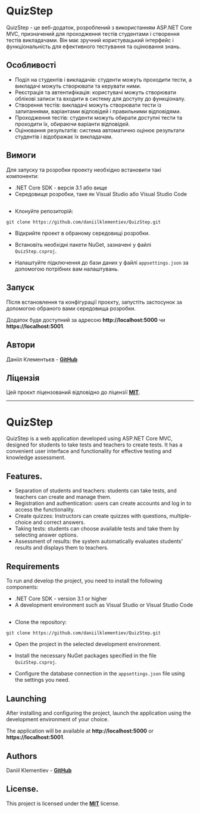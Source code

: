 # QuizStep
QuizStep - це веб-додаток, розроблений з використанням ASP.NET Core MVC, призначений для проходження тестів студентами і створення тестів викладачами. Він має зручний користувацький інтерфейс і функціональність для ефективного тестування та оцінювання знань.

## Особливості
* Поділ на студентів і викладачів: студенти можуть проходити тести, а викладачі можуть створювати та керувати ними.
* Реєстрація та автентифікація: користувачі можуть створювати облікові записи та входити в систему для доступу до функціоналу.
* Створення тестів: викладачі можуть створювати тести із запитаннями, варіантами відповідей і правильними відповідями.
* Проходження тестів: студенти можуть обирати доступні тести та проходити їх, обираючи варіанти відповідей.
* Оцінювання результатів: система автоматично оцінює результати студентів і відображає їх викладачам.

## Вимоги
Для запуску та розробки проекту необхідно встановити такі компоненти:

* .NET Core SDK - версія 3.1 або вище
* Середовище розробки, таке як Visual Studio або Visual Studio Code

## 
* Клонуйте репозиторій:
```
git clone https://github.com/daniilklementiev/QuizStep.git
```
* Відкрийте проект в обраному середовищі розробки.

* Встановіть необхідні пакети NuGet, зазначені у файлі `QuizStep.csproj`.

* Налаштуйте підключення до бази даних у файлі `appsettings.json` за допомогою потрібних вам налаштувань.

## Запуск
Після встановлення та конфігурації проєкту, запустіть застосунок за допомогою обраного вами середовища розробки.

Додаток буде доступний за адресою **http://localhost:5000** чи **https://localhost:5001**.


## Автори
Данііл Клементьєв - **[GitHub](https://github.com/daniilklementiev)**

## Ліцензія
Цей проєкт ліцензований відповідно до ліцензії **[MIT](https://github.com/git/git-scm.com/blob/main/MIT-LICENSE.txt)**.

___

# QuizStep
QuizStep is a web application developed using ASP.NET Core MVC, designed for students to take tests and teachers to create tests. It has a convenient user interface and functionality for effective testing and knowledge assessment.

## Features.
* Separation of students and teachers: students can take tests, and teachers can create and manage them.
* Registration and authentication: users can create accounts and log in to access the functionality.
* Create quizzes: Instructors can create quizzes with questions, multiple-choice and correct answers.
* Taking tests: students can choose available tests and take them by selecting answer options.
* Assessment of results: the system automatically evaluates students' results and displays them to teachers.

## Requirements
To run and develop the project, you need to install the following components:

* .NET Core SDK - version 3.1 or higher
* A development environment such as Visual Studio or Visual Studio Code

## 
* Clone the repository:
```
git clone https://github.com/daniilklementiev/QuizStep.git
```
* Open the project in the selected development environment.

* Install the necessary NuGet packages specified in the file `QuizStep.csproj`.

* Configure the database connection in the `appsettings.json` file using the settings you need.

## Launching
After installing and configuring the project, launch the application using the development environment of your choice.

The application will be available at **http://localhost:5000** or **https://localhost:5001**.


## Authors
Daniil Klementiev - **[GitHub](https://github.com/daniilklementiev)**

## License.
This project is licensed under the **[MIT](https://github.com/git/git-scm.com/blob/main/MIT-LICENSE.txt)** license.
